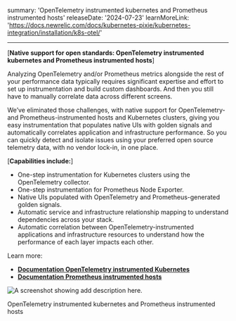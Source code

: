 summary: 'OpenTelemetry instrumented kubernetes and Prometheus instrumented hosts'
releaseDate: '2024-07-23'
learnMoreLink: 'https://docs.newrelic.com/docs/kubernetes-pixie/kubernetes-integration/installation/k8s-otel/' 

---
[**Native support for open standards: OpenTelemetry instrumented kubernetes and Prometheus instrumented hosts**]

Analyzing OpenTelemetry and/or Prometheus metrics alongside the rest of your performance data typically requires significant expertise and effort to set up instrumentation and build custom dashboards. And then you still have to manually correlate data across different screens. 

We’ve eliminated those challenges, with native support for OpenTelemetry- and Prometheus-instrumented hosts and Kubernetes clusters, giving you easy instrumentation that populates native UIs with golden signals and automatically correlates application and infrastructure performance. So you can quickly detect and isolate issues using your preferred open source telemetry data, with no vendor lock-in, in one place.

[**Capabilities include:**]
- One-step instrumentation for Kubernetes clusters using the OpenTelemetry collector.
- One-step instrumentation for Prometheus Node Exporter.
- Native UIs populated with OpenTelemetry and Prometheus-generated golden signals. 
- Automatic service and infrastructure relationship mapping to understand dependencies across your stack.
- Automatic correlation between OpenTelemetry-instrumented applications and infrastructure resources to understand how the performance of each layer impacts each other.

Learn more:
- [**Documentation OpenTelemetry instrumented Kubernetes**](https://docs.newrelic.com/docs/kubernetes-pixie/kubernetes-integration/installation/k8s-otel/)
- [**Documentation Prometheus instrumented hosts**](https://docs.newrelic.com/docs/infrastructure/prometheus-integrations/integrations-list/node-exporter-integration//)

![A screenshot showing add description here.](InfraOTelK8/images/automap_preview.png.png "A screenshot showing OpenTelemetry instrumented kubernetes and Prometheus instrumented hosts")

<figcaption>OpenTelemetry instrumented kubernetes and Prometheus instrumented hosts</figcaption>
